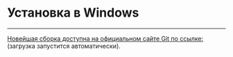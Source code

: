 # Установка в Windows
---
[Новейшая сборка доступна на официальном сайте Git по ссылке:](https://git-scm.com/download/win) (загрузка запустится автоматически).